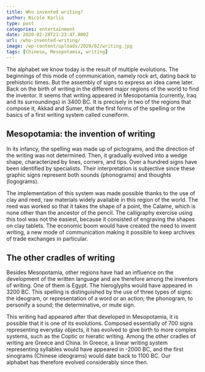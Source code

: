```yaml
---
title: Who invented writing?
author: Nicole Karlis
type: post
categories: entertainment
date: 2020-02-28T21:23:47.000Z
url: /who-invented-writing/
image: /wp-content/uploads/2020/02/writing.jpg
tags: [Chinese, Mesopotamia, writing]
---
```


The alphabet we know today is the result of multiple evolutions. The beginnings of this mode of communication, namely rock art, dating back to prehistoric times. But the assembly of signs to express an idea came later.
Back on the birth of writing in the different major regions of the world to find the inventor. It seems that writing appeared in Mesopotamia (currently, Iraq and its surroundings) in 3400 BC. It is precisely in two of the regions that compose it, Akkad and Sumer, that the first forms of the spelling or the basics of a first writing system called cuneiform.

## Mesopotamia: the invention of writing

In its infancy, the spelling was made up of pictograms, and the direction of the writing was not determined. Then, it gradually evolved into a wedge shape, characterized by lines, corners, and tips. Over a hundred signs have been identified by specialists. Their interpretation is subjective since these graphic signs represent both sounds (phonograms) and thoughts (logograms).

The implementation of this system was made possible thanks to the use of clay and reed, raw materials widely available in this region of the world. The reed was worked so that it takes the shape of a point, the Calame, which is none other than the ancestor of the pencil. The calligraphy exercise using this tool was not the easiest, because it consisted of engraving the shapes on clay tablets. The economic boom would have created the need to invent writing, a new mode of communication making it possible to keep archives of trade exchanges in particular.

## The other cradles of writing

Besides Mesopotamia, other regions have had an influence on the development of the written language and are therefore among the inventors of writing. One of them is Egypt. The hieroglyphs would have appeared in 3200 BC. This spelling is distinguished by the use of three types of signs: the ideogram, or representation of a word or an action; the phonogram, to personify a sound; the determinative, or mute sign.

This writing had appeared after that developed in Mesopotamia, it is possible that it is one of its evolutions. Composed essentially of 700 signs representing everyday objects, it has evolved to give birth to more complex systems, such as the Coptic or hieratic writing. Among the other cradles of writing are Greece and China. In Greece, a linear writing system representing syllables would have appeared in -2000 BC, and the first sinograms (Chinese ideograms) would date back to 1100 BC. Our alphabet has therefore evolved considerably since then.

